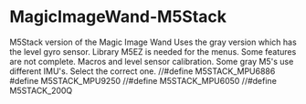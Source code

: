 # MagicImageWand-M5Stack
M5Stack version of the Magic Image Wand
Uses the gray version which has the level gyro sensor.
Library M5EZ is needed for the menus.
Some features are not complete. Macros and level sensor calibration.
Some gray M5's use different IMU's. Select the correct one.
//#define M5STACK_MPU6886 
#define M5STACK_MPU9250 
//#define M5STACK_MPU6050
//#define M5STACK_200Q
